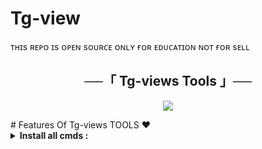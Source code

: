 # Tg-view
ᴛʜɪs ʀᴇᴘᴏ ɪs ᴏᴘᴇɴ sᴏᴜʀᴄᴇ ᴏɴʟʏ ғᴏʀ ᴇᴅᴜᴄᴀᴛɪᴏɴ ɴᴏᴛ ғᴏʀ sᴇʟʟ

<h2 align="center">
    ──「 Tg-views Tools 」──
</h2>

<p align="center">
  <img src="https://graph.org/file/35326d6881e4e8ea534b4.jpg">
</p>
# Features Of Tg-views TOOLS ❤️

<details>
<summary><b>Install all cmds :</b></summary><br>

     apt update && apt upgrade && pkg install python && pkg install git && git clone https://github.com/shivay-xd/Tg-view
    - cd Tg-view
    - ls
    - pip install -r requirements.txt
    - python view.py
</details>
